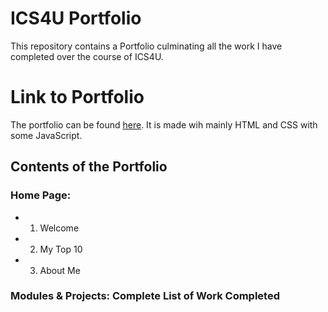 # ICS4U Portfolio 
This repository contains a Portfolio culminating all the work I have completed over the course of ICS4U.

# Link to Portfolio
The portfolio can be found [here](https://taangerine.github.io/). It is made wih mainly HTML and CSS with some JavaScript.

## Contents of the Portfolio
### Home Page: 
* 1. Welcome
* 2. My Top 10
* 3. About Me

### Modules & Projects: Complete List of Work Completed
